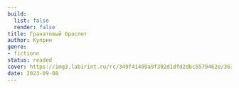 ```yaml
---
build:
  list: false
  render: false
title: Гранатовый браслет
author: Куприн
genre:
- fictionn
status: readed
cover: https://img3.labirint.ru/rc/349f41409a9f302d1dfd2dbc5579462e/363x561q80/books53/522107/cover.jpg?1612697153
date: 2023-09-08
---
```


